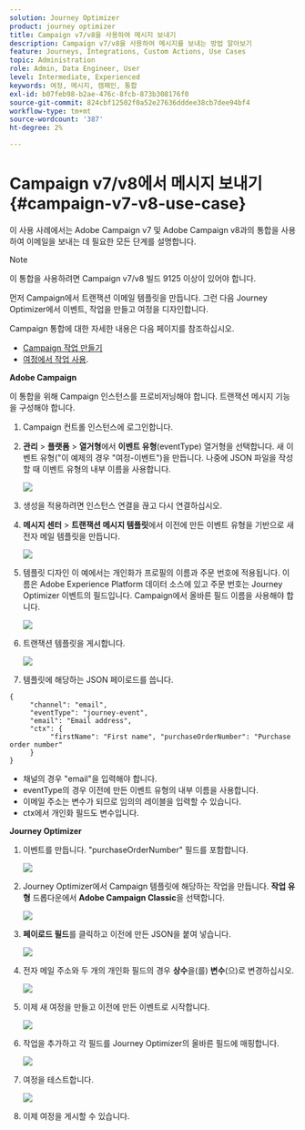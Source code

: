 ```yaml
---
solution: Journey Optimizer
product: journey optimizer
title: Campaign v7/v8을 사용하여 메시지 보내기
description: Campaign v7/v8을 사용하여 메시지를 보내는 방법 알아보기
feature: Journeys, Integrations, Custom Actions, Use Cases
topic: Administration
role: Admin, Data Engineer, User
level: Intermediate, Experienced
keywords: 여정, 메시지, 캠페인, 통합
exl-id: b07feb98-b2ae-476c-8fcb-873b308176f0
source-git-commit: 824cbf12502f0a52e27636dddee38cb7dee94bf4
workflow-type: tm+mt
source-wordcount: '387'
ht-degree: 2%

---
```


# Campaign v7/v8에서 메시지 보내기 {#campaign-v7-v8-use-case}

이 사용 사례에서는 Adobe Campaign v7 및 Adobe Campaign v8과의 통합을 사용하여 이메일을 보내는 데 필요한 모든 단계를 설명합니다.

>[!NOTE]
>
>이 통합을 사용하려면 Campaign v7/v8 빌드 9125 이상이 있어야 합니다.

먼저 Campaign에서 트랜잭션 이메일 템플릿을 만듭니다. 그런 다음 Journey Optimizer에서 이벤트, 작업을 만들고 여정을 디자인합니다.

Campaign 통합에 대한 자세한 내용은 다음 페이지를 참조하십시오.

* [Campaign 작업 만들기](../action/acc-action.md)
* [여정에서 작업 사용](../building-journeys/using-adobe-campaign-v7-v8.md).

**Adobe Campaign**

이 통합을 위해 Campaign 인스턴스를 프로비저닝해야 합니다. 트랜잭션 메시지 기능을 구성해야 합니다.

1. Campaign 컨트롤 인스턴스에 로그인합니다.

1. **관리** > **플랫폼** > **열거형**&#x200B;에서 **이벤트 유형**(eventType) 열거형을 선택합니다. 새 이벤트 유형(&quot;이 예제의 경우 &quot;여정-이벤트&quot;)을 만듭니다. 나중에 JSON 파일을 작성할 때 이벤트 유형의 내부 이름을 사용합니다.

   ![](assets/accintegration-uc-1.png)

1. 생성을 적용하려면 인스턴스 연결을 끊고 다시 연결하십시오.

1. **메시지 센터** > **트랜잭션 메시지 템플릿**&#x200B;에서 이전에 만든 이벤트 유형을 기반으로 새 전자 메일 템플릿을 만듭니다.

   ![](assets/accintegration-uc-2.png)

1. 템플릿 디자인 이 예에서는 개인화가 프로필의 이름과 주문 번호에 적용됩니다. 이름은 Adobe Experience Platform 데이터 소스에 있고 주문 번호는 Journey Optimizer 이벤트의 필드입니다. Campaign에서 올바른 필드 이름을 사용해야 합니다.

   ![](assets/accintegration-uc-3.png)

1. 트랜잭션 템플릿을 게시합니다.

   ![](assets/accintegration-uc-4.png)

1. 템플릿에 해당하는 JSON 페이로드를 씁니다.

```
{
     "channel": "email",
     "eventType": "journey-event",
     "email": "Email address",
     "ctx": {
          "firstName": "First name", "purchaseOrderNumber": "Purchase order number"
     }
}
```

* 채널의 경우 &quot;email&quot;을 입력해야 합니다.
* eventType의 경우 이전에 만든 이벤트 유형의 내부 이름을 사용합니다.
* 이메일 주소는 변수가 되므로 임의의 레이블을 입력할 수 있습니다.
* ctx에서 개인화 필드도 변수입니다.

**Journey Optimizer**

1. 이벤트를 만듭니다. &quot;purchaseOrderNumber&quot; 필드를 포함합니다.

   ![](assets/accintegration-uc-5.png)

1. Journey Optimizer에서 Campaign 템플릿에 해당하는 작업을 만듭니다. **작업 유형** 드롭다운에서 **Adobe Campaign Classic**&#x200B;을 선택합니다.

   ![](assets/accintegration-uc-6.png)

1. **페이로드 필드**&#x200B;를 클릭하고 이전에 만든 JSON을 붙여 넣습니다.

   ![](assets/accintegration-uc-7.png)

1. 전자 메일 주소와 두 개의 개인화 필드의 경우 **상수**&#x200B;을(를) **변수**(으)로 변경하십시오.

   ![](assets/accintegration-uc-8.png)

1. 이제 새 여정을 만들고 이전에 만든 이벤트로 시작합니다.

   ![](assets/accintegration-uc-9.png)

1. 작업을 추가하고 각 필드를 Journey Optimizer의 올바른 필드에 매핑합니다.

   ![](assets/accintegration-uc-10.png)

1. 여정을 테스트합니다.

   ![](assets/accintegration-uc-11.png)

1. 이제 여정을 게시할 수 있습니다.
